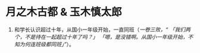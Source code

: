 # 月之木古都 & 玉木慎太郎

1. 和学长认识超过十年，从国小一年级开始，一直同班（*一卷三败，“ 「我们两个，不是待在一起超过十年了吗？」 「嗯，是没错啊。从国小一年级开始，不知为何连班级都同班」”*）。